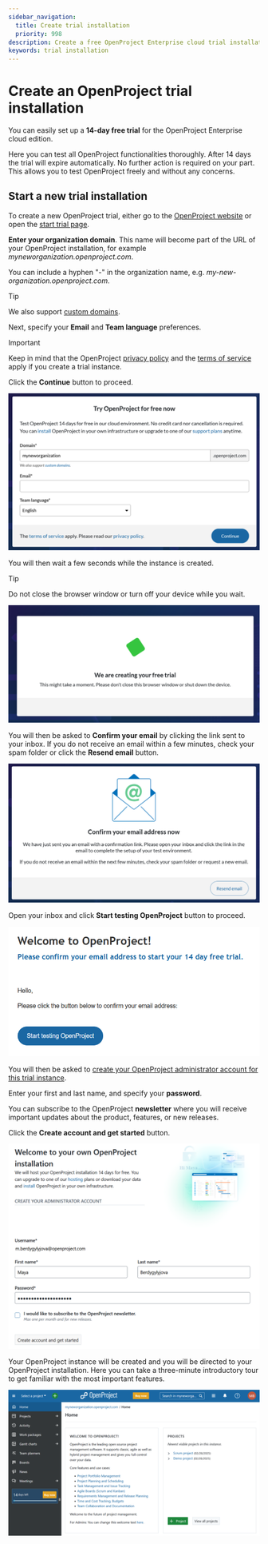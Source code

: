 ```yaml
---
sidebar_navigation:
  title: Create trial installation
  priority: 998
description: Create a free OpenProject Enterprise cloud trial installation.
keywords: trial installation
---
```


# Create an OpenProject trial installation

You can easily set up a **14-day free trial** for the OpenProject Enterprise cloud edition.

Here you can test all OpenProject functionalities thoroughly. After 14 days the trial will expire automatically. No further action is required on your part. This allows you to test OpenProject freely and without any concerns.

## Start a new trial installation

To create a new OpenProject trial, either go to the [OpenProject website](https://www.openproject.org/) or open the [start trial page](https://start.openproject.com).

**Enter your organization domain**. This name will become part of the URL of your OpenProject installation, for example *myneworganization.openproject.com*.

You can include a hyphen "-" in the organization name, e.g. *my-new-organization.openproject.com*. 

> [!TIP]
> We also support [custom domains](../enterprise-cloud-faq/#can-i-get-a-custom-domain-name-instead-of-exampleopenprojectcom). 

Next, specify your **Email** and **Team language** preferences. 

> [!IMPORTANT]
> Keep in mind that the OpenProject [privacy policy](https://www.openproject.org/legal/privacy/) and the [terms of service](https://www.openproject.org/legal/terms-of-service/) apply if you create a trial instance.

Click the **Continue** button to proceed.

![Start page to create a free Enterprise cloud trial instance with OpenProject](openproject_enterprise_guide_create_trial_start_page.png)

You will then wait a few seconds while the instance is created. 

> [!TIP]
> Do not close the browser window or turn off your device while you wait. 

![Screen showing a free trial instance for OpenProject cloud edition being created](openproject_enterprise_guide_create_trial_creating_process.png)

You will then be asked to **Confirm your email** by clicking the link sent to your inbox. If you do not receive an email within a few minutes, check your spam folder or click the **Resend email** button.

![Confirm your email address for the OpenProject cloud trial instance creation](openproject_enterprise_guide_create_trial_confirm_email_message.png)

Open your inbox and click **Start testing OpenProject** button to proceed.

![Confirmation email to start the free 14 day trial of OpenProject test instance](openproject_enterprise_guide_create_trial_confirmation_email.png)


You will then be asked to [create your OpenProject administrator account for this trial instance](../../../getting-started/sign-in-registration/#create-a-new-account).

Enter your first and last name, and specify your **password**. 

You can subscribe to the OpenProject **newsletter** where you will receive important updates about the product, features, or new releases.

Click the **Create account and get started** button.

![Enterprise cloud edition trial](openproject_enterprise_guide_create_trial_create_account.png)

Your OpenProject instance will be created and you will be directed to your OpenProject installation. Here you can take a three-minute introductory tour to get  familiar with the most important features. 

![Homepage of the newly created OpenProject Enterprise cloud trial instance](openproject_enterprise_guide_create_trial_instance_created_homepage.png)
